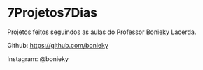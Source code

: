 # 7Projetos7Dias

Projetos feitos seguindos as aulas do Professor Bonieky Lacerda.

Github: https://github.com/bonieky

Instagram: @bonieky

